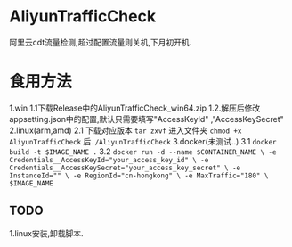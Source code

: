 # AliyunTrafficCheck
阿里云cdt流量检测,超过配置流量则关机,下月初开机.
# 食用方法
1.win
1.1下载Release中的AliyunTrafficCheck_win64.zip
1.2.解压后修改appsetting.json中的配置,默认只需要填写"AccessKeyId" ,"AccessKeySecret"
2.linux(arm,amd)
2.1 下载对应版本 `tar zxvf` 进入文件夹 `chmod +x AliyunTrafficCheck` 后`./AliyunTrafficCheck`
3.docker(未测试..)
3.1 ```docker build -t $IMAGE_NAME .```
3.2 ```docker run -d --name $CONTAINER_NAME \
    -e Credentials__AccessKeyId="your_access_key_id" \
    -e Credentials__AccessKeySecret="your_access_key_secret" \
    -e InstanceId="" \
    -e RegionId="cn-hongkong" \
    -e MaxTraffic="180" \
    $IMAGE_NAME```
## TODO
1.linux安装,卸载脚本.